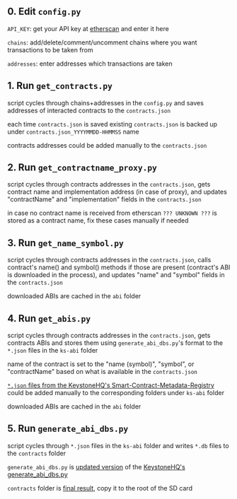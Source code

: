 ## 0\. Edit `config.py`

`API_KEY`: get your API key at [etherscan](https://etherscan.io/apis) and enter it here

`chains`: add/delete/comment/uncomment chains where you want transactions to be taken from

`addresses`: enter addresses which transactions are taken

## 1\. Run `get_contracts.py`

script cycles through chains+addresses in the `config.py` and saves addresses of interacted contracts to the `contracts.json`

each time `contracts.json` is saved existing `contracts.json` is backed up under `contracts.json_YYYYMMDD-HHMMSS` name

contracts addresses could be added manually to the `contracts.json`

## 2\. Run `get_contractname_proxy.py`

script cycles through contracts addresses in the `contracts.json`, gets contract name and implementation address (in case of proxy), and updates "contractName" and "implementation" fields in the `contracts.json`

in case no contract name is received from etherscan `??? UNKNOWN ???` is stored as a contract name, fix these cases manually if needed

## 3\. Run `get_name_symbol.py`

script cycles through contracts addresses in the `contracts.json`, calls contract's name() and symbol() methods if those are present (contract's ABI is downloaded in the process), and updates "name" and "symbol" fields in the `contracts.json`

downloaded ABIs are cached in the `abi` folder

## 4\. Run `get_abis.py`

script cycles through contracts addresses in the `contracts.json`, gets contracts ABIs and stores them using `generate_abi_dbs.py`'s format to the `*.json` files in the `ks-abi` folder

name of the contract is set to the "name (symbol)", "symbol", or "contractName" based on what is available in the `contracts.json`

[`*.json` files from the KeystoneHQ's Smart-Contract-Metadata-Registry](https://github.com/KeystoneHQ/Smart-Contract-Metadata-Registry/) could be added manually to the corresponding folders under `ks-abi` folder

downloaded ABIs are cached in the `abi` folder

## 5\. Run `generate_abi_dbs.py`

script cycles through `*.json` files in the `ks-abi` folder and writes `*.db` files to the `contracts` folder

`generate_abi_dbs.py` is [updated version](https://github.com/glivv/ks3pro-abi-helper/commit/935add7ece9d55a4cd88660b3cf8a3aa987a57a5) of the [KeystoneHQ's generate_abi_dbs.py](https://github.com/KeystoneHQ/Smart-Contract-Metadata-Registry/blob/main/v3/generate_abi_dbs.py)

`contracts` folder is [final result](https://guide.keyst.one/docs/abi), copy it to the root of the SD card
